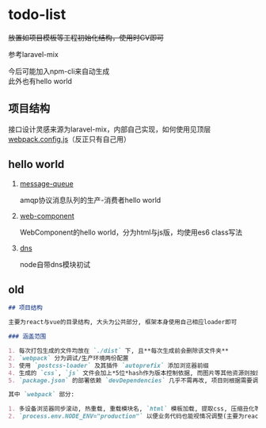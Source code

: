 # todo-list

~~放置如项目模板等工程初始化结构，使用时CV即可~~

参考laravel-mix

今后可能加入npm-cli来自动生成  
此外也有hello world

## 项目结构

接口设计灵感来源为laravel-mix，内部自己实现，如何使用见顶层[webpack.config.js](./tree/master/webpack-mix/webpack.config.js)（反正只有自己用）

## hello world

1. [message-queue](./tree/master/message-queue)

    amqp协议消息队列的生产-消费者hello world

2. [web-component](./tree/master/web-component)

    WebComponent的hello world，分为html与js版，均使用es6 class写法

3. [dns](./tree/master/dns)

    node自带dns模块初试

## old

```md
## 项目结构

主要为react与vue的目录结构, 大头为公共部分, 框架本身使用自己相应loader即可

### 涵盖范围

1. 每次打包生成的文件均放在 `./dist` 下, 且**每次生成前会删除该文件夹**
2. `webpack` 分为调试/生产环境两份配置
3. 使用 `postcss-loader` 及其插件 `autoprefix` 添加浏览器前缀
4. 生成的 `css`, `js` 文件会加上*5位*hash作为版本控制依据, 而图片等其他资源则按原文件名生成
5. `package.json` 的部署依赖 `devDependencies` 几乎不需再改, 项目则根据需要调整

其中 `webpack` 部分:

1. 多设备浏览器同步滚动, 热重载, 重载模块名, `html` 模板加载, 提取css, 压缩丑化等插件
2. `process.env.NODE_ENV="production"` 以便业务代码也能视情况调整(主要为react热重载配置)
```
